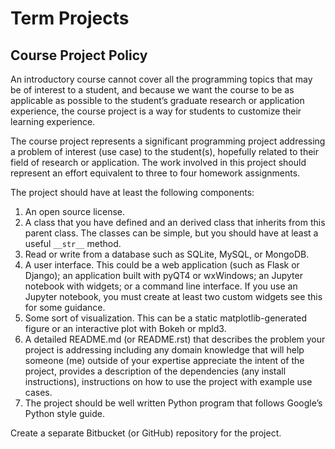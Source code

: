 # Term Projects
## Course Project Policy

An introductory course cannot cover all the programming topics that may be of interest to a student, and because we want the course to be as applicable as possible to the student’s graduate research or application experience, the course project is a way for students to customize their learning experience.

The course project represents a significant programming project addressing a problem of interest (use case) to the student(s), hopefully related to their field of research or application. The work involved in this project should represent an effort equivalent to three to four homework assignments.

The project should have at least the following components:

1. An open source license.
1. A class that you have defined and an derived class that inherits from this parent class. The classes can be simple, but you should have at least a useful ``__str__`` method.
1. Read or write from a database such as SQLite, MySQL, or MongoDB.
1. A user interface. This could be a web application (such as Flask or Django); an application built with pyQT4 or wxWindows; an Jupyter notebook with widgets; or a command line interface. If you use an Jupyter notebook, you must create at least two custom widgets see this for some guidance.
1. Some sort of visualization. This can be a static matplotlib-generated figure or an interactive plot with Bokeh or mpld3.
1. A detailed README.md (or README.rst) that describes the problem your project is addressing including any domain knowledge that will help someone (me) outside of your expertise appreciate the intent of the project, provides a description of the dependencies (any install instructions), instructions on how to use the project with example use cases.
1. The project should be well written Python program that follows Google’s Python style guide.

Create a separate Bitbucket (or GitHub) repository for the project.
